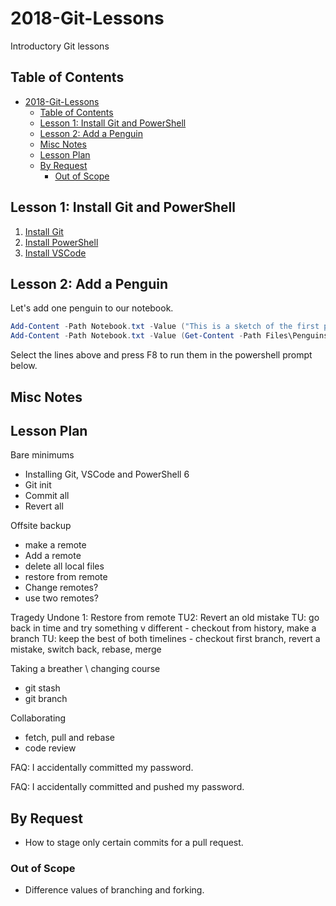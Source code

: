 # 2018-Git-Lessons
Introductory Git lessons

## Table of Contents

- [2018-Git-Lessons](#2018-git-lessons)
  - [Table of Contents](#table-of-contents)
  - [Lesson 1: Install Git and PowerShell](#lesson-1-install-git-and-powershell)
  - [Lesson 2: Add a Penguin](#lesson-2-add-a-penguin)
  - [Misc Notes](#misc-notes)
  - [Lesson Plan](#lesson-plan)
  - [By Request](#by-request)
    - [Out of Scope](#out-of-scope)

## Lesson 1: Install Git and PowerShell

1. [Install Git](https://git-scm.com/book/en/v2/Getting-Started-Installing-Git)
2. [Install PowerShell](https://docs.microsoft.com/en-us/powershell/scripting/setup/installing-powershell?view=powershell-6)
3. [Install VSCode](https://code.visualstudio.com/docs/setup/setup-overview)

## Lesson 2: Add a Penguin


Let's add one penguin to our notebook.
```powershell
Add-Content -Path Notebook.txt -Value ("This is a sketch of the first penguin I ever spotted in the wild. I love this penguin.")
Add-Content -Path Notebook.txt -Value (Get-Content -Path Files\Penguins\1.txt)
```

Select the lines above and press F8 to run them in the powershell prompt below. 

## Misc Notes

## Lesson Plan

Bare minimums
  - Installing Git, VSCode and PowerShell 6
  - Git init
  - Commit all
  - Revert all


Offsite backup
  - make a remote
  - Add a remote
  - delete all local files
  - restore from remote
  - Change remotes?
  - use two remotes?

Tragedy Undone 1: Restore from remote
TU2: Revert an old mistake
TU: go back in time and try something v different - checkout from history, make a branch
TU: keep the best of both timelines - checkout first branch, revert a mistake, switch back, rebase, merge


Taking a breather \ changing course
  - git stash
  - git branch

Collaborating
  - fetch, pull and rebase
  - code review

  
FAQ: I accidentally committed my password.

FAQ: I accidentally committed and pushed my password.

## By Request

- How to stage only certain commits for a pull request.

### Out of Scope

- Difference values of branching and forking.


